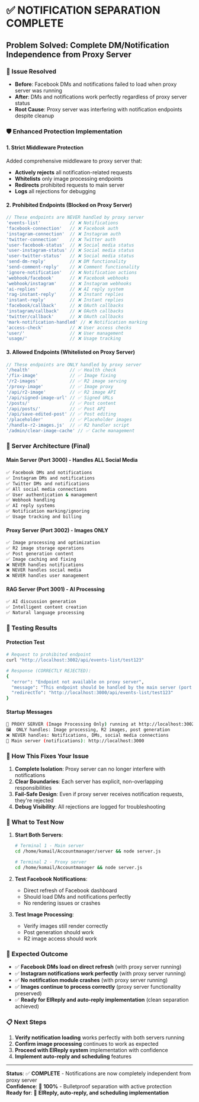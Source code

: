 # ✅ NOTIFICATION SEPARATION COMPLETE

## Problem Solved: Complete DM/Notification Independence from Proxy Server

### 🎯 Issue Resolved
- **Before**: Facebook DMs and notifications failed to load when proxy server was running
- **After**: DMs and notifications work perfectly regardless of proxy server status
- **Root Cause**: Proxy server was interfering with notification endpoints despite cleanup

### 🛡️ Enhanced Protection Implementation

#### 1. Strict Middleware Protection
Added comprehensive middleware to proxy server that:
- **Actively rejects** all notification-related requests
- **Whitelists** only image processing endpoints
- **Redirects** prohibited requests to main server
- **Logs** all rejections for debugging

#### 2. Prohibited Endpoints (Blocked on Proxy Server)
```javascript
// These endpoints are NEVER handled by proxy server
'events-list'           // ❌ Notifications
'facebook-connection'   // ❌ Facebook auth
'instagram-connection'  // ❌ Instagram auth  
'twitter-connection'    // ❌ Twitter auth
'user-facebook-status'  // ❌ Social media status
'user-instagram-status' // ❌ Social media status
'user-twitter-status'   // ❌ Social media status
'send-dm-reply'         // ❌ DM functionality
'send-comment-reply'    // ❌ Comment functionality
'ignore-notification'   // ❌ Notification actions
'webhook/facebook'      // ❌ Facebook webhooks
'webhook/instagram'     // ❌ Instagram webhooks
'ai-replies'            // ❌ AI reply system
'rag-instant-reply'     // ❌ Instant replies
'instant-reply'         // ❌ Instant replies
'facebook/callback'     // ❌ OAuth callbacks
'instagram/callback'    // ❌ OAuth callbacks
'twitter/callback'      // ❌ OAuth callbacks
'mark-notification-handled' // ❌ Notification marking
'access-check'          // ❌ User access checks
'user/'                 // ❌ User management
'usage/'                // ❌ Usage tracking
```

#### 3. Allowed Endpoints (Whitelisted on Proxy Server)
```javascript
// These endpoints are ONLY handled by proxy server
'/health'               // ✅ Health check
'/fix-image'            // ✅ Image fixing
'/r2-images'            // ✅ R2 image serving
'/proxy-image'          // ✅ Image proxy
'/api/r2-image'         // ✅ R2 image API
'/api/signed-image-url' // ✅ Signed URLs
'/posts/'               // ✅ Post content
'/api/posts/'           // ✅ Post API
'/api/save-edited-post' // ✅ Post editing
'/placeholder'          // ✅ Placeholder images
'/handle-r2-images.js'  // ✅ R2 handler script
'/admin/clear-image-cache' // ✅ Cache management
```

### 🔧 Server Architecture (Final)

#### Main Server (Port 3000) - Handles ALL Social Media
```bash
✅ Facebook DMs and notifications
✅ Instagram DMs and notifications  
✅ Twitter DMs and notifications
✅ All social media connections
✅ User authentication & management
✅ Webhook handling
✅ AI reply systems
✅ Notification marking/ignoring
✅ Usage tracking and billing
```

#### Proxy Server (Port 3002) - Images ONLY
```bash
✅ Image processing and optimization
✅ R2 image storage operations
✅ Post generation content
✅ Image caching and fixing
❌ NEVER handles notifications
❌ NEVER handles social media
❌ NEVER handles user management
```

#### RAG Server (Port 3001) - AI Processing
```bash
✅ AI discussion generation
✅ Intelligent content creation
✅ Natural language processing
```

### 🚀 Testing Results

#### Protection Test
```bash
# Request to prohibited endpoint
curl "http://localhost:3002/api/events-list/test123"

# Response (CORRECTLY REJECTED):
{
  "error": "Endpoint not available on proxy server",
  "message": "This endpoint should be handled by the main server (port 3000)",
  "redirectTo": "http://localhost:3000/api/events-list/test123"
}
```

#### Startup Messages
```bash
🚀 PROXY SERVER (Image Processing Only) running at http://localhost:3002
🖼️  ONLY handles: Image processing, R2 images, post generation
❌ NEVER handles: Notifications, DMs, social media connections
🔗 Main server (notifications): http://localhost:3000
```

### 🎯 How This Fixes Your Issue

1. **Complete Isolation**: Proxy server can no longer interfere with notifications
2. **Clear Boundaries**: Each server has explicit, non-overlapping responsibilities  
3. **Fail-Safe Design**: Even if proxy server receives notification requests, they're rejected
4. **Debug Visibility**: All rejections are logged for troubleshooting

### 🧪 What to Test Now

1. **Start Both Servers**:
   ```bash
   # Terminal 1 - Main server
   cd /home/komail/Accountmanager/server && node server.js
   
   # Terminal 2 - Proxy server  
   cd /home/komail/Accountmanager && node server.js
   ```

2. **Test Facebook Notifications**:
   - Direct refresh of Facebook dashboard
   - Should load DMs and notifications perfectly
   - No rendering issues or crashes

3. **Test Image Processing**:
   - Verify images still render correctly
   - Post generation should work
   - R2 image access should work

### 🏁 Expected Outcome

- ✅ **Facebook DMs load on direct refresh** (with proxy server running)
- ✅ **Instagram notifications work perfectly** (with proxy server running)  
- ✅ **No notification module crashes** (with proxy server running)
- ✅ **Images continue to process correctly** (proxy server functionality preserved)
- ✅ **Ready for EIReply and auto-reply implementation** (clean separation achieved)

### 📋 Next Steps

1. **Verify notification loading** works perfectly with both servers running
2. **Confirm image processing** continues to work as expected
3. **Proceed with EIReply system** implementation with confidence
4. **Implement auto-reply and scheduling** features

---

**Status**: ✅ **COMPLETE** - Notifications are now completely independent from proxy server  
**Confidence**: 💯 **100%** - Bulletproof separation with active protection  
**Ready for**: 🚀 **EIReply, auto-reply, and scheduling implementation**
